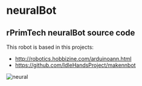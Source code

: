 # neuralBot
## rPrimTech neuralBot source code

This robot is based in this projects:

  * http://robotics.hobbizine.com/arduinoann.html
  * https://github.com/IdleHandsProject/makennbot
  
![neural](https://jnogues/neuralBot/images/poster1.png )  


